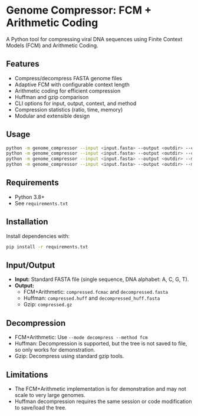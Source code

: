 # Genome Compressor: FCM + Arithmetic Coding

A Python tool for compressing viral DNA sequences using Finite Context Models (FCM) and Arithmetic Coding.

## Features
- Compress/decompress FASTA genome files
- Adaptive FCM with configurable context length
- Arithmetic coding for efficient compression
- Huffman and gzip comparison
- CLI options for input, output, context, and method
- Compression statistics (ratio, time, memory)
- Modular and extensible design

## Usage
```sh
python -m genome_compressor --input <input.fasta> --output <outdir> --context 6 --mode compress --method fcm
python -m genome_compressor --input <input.fasta> --output <outdir> --context 6 --mode decompress --method fcm
python -m genome_compressor --input <input.fasta> --output <outdir> --mode compress --method huffman
python -m genome_compressor --input <input.fasta> --output <outdir> --mode compress --method gzip
```

## Requirements
- Python 3.8+
- See `requirements.txt`

## Installation

Install dependencies with:
```sh
pip install -r requirements.txt
```

## Input/Output

- **Input:** Standard FASTA file (single sequence, DNA alphabet: A, C, G, T).
- **Output:** 
  - FCM+Arithmetic: `compressed.fcmac` and `decompressed.fasta`
  - Huffman: `compressed.huff` and `decompressed_huff.fasta`
  - Gzip: `compressed.gz`

## Decompression

- FCM+Arithmetic: Use `--mode decompress --method fcm`
- Huffman: Decompression is supported, but the tree is not saved to file, so only works for demonstration.
- Gzip: Decompress using standard gzip tools.

## Limitations

- The FCM+Arithmetic implementation is for demonstration and may not scale to very large genomes.
- Huffman decompression requires the same session or code modification to save/load the tree.
